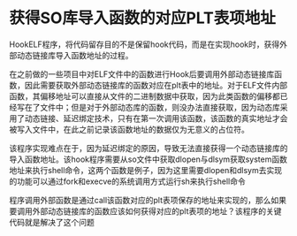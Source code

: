 # 获得SO库导入函数的对应PLT表项地址
HookELF程序，将代码留存目的不是保留hook代码，而是在实现hook时，获得外部动态链接库导入函数地址的过程。

在之前做的一些项目中对ELF文件中的函数进行Hook后要调用外部动态链接库函数，因此需要获取外部动态链接库的函数对应在plt表中的地址。对于ELF文件内部函数，其偏移地址可以直接从文件的二进制数据中获取，因为此类函数的偏移都已经写在了文件中；但是对于外部动态库的函数，则没办法直接获取，因为动态库采用了动态链接、延迟绑定技术，只有在第一次调用该函数，该函数的真实地址才会被写入文件中，在此之前记录该函数地址的数据仅为无意义的占位符。

该程序实现难点在于，因为延迟绑定的原因，导致无法直接获得一个动态链接库的导入函数地址。该hook程序需要从so文件中获取dlopen与dlsym获取system函数地址来执行shell命令，这两个函数是例子，因为这里需要dlopen和dlsym去实现的功能可以通过fork和execve的系统调用方式运行sh来执行shell命令

程序调用外部函数是通过call该函数对应的plt表项保存的地址来实现的，那么如果要调用外部动态链接库的函数应该如何获得对应的plt表项的地址？该程序的关键代码就是解决了这个问题
